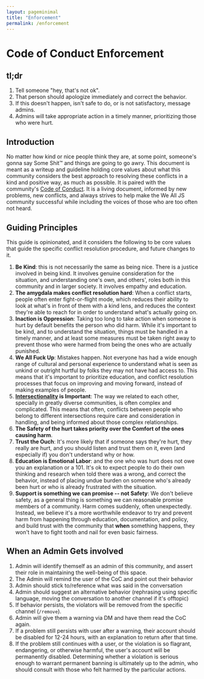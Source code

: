 ```yaml
---
layout: pageminimal
title: "Enforcement"
permalink: /enforcement
---
```


# Code of Conduct Enforcement

## tl;dr

  1. Tell someone "hey, that's not ok".
  2. That person should apologize immediately and correct the behavior.
  3. If this doesn't happen, isn't safe to do, or is not satisfactory, message admins.
  4. Admins will take appropriate action in a timely manner, prioritizing those who were hurt.

## Introduction

No matter how kind or nice people think they are, at some point, someone's gonna say Some Shit:tm: and things are going to go awry. This document is meant as a writeup and guideline holding core values about what this community considers the best approach to resolving these conflicts in a kind and positive way, as much as possible. It is paired with the community's [Code of Conduct](/code-of-conduct). It is a living document, informed by new problems, new conflicts, and always strives to help make the We All JS community successful while including the voices of those who are too often not heard.

## Guiding Principles

This guide is opinionated, and it considers the following to be core values that guide the specific conflict resolution procedure, and future changes to it.

  1. **Be Kind**: this is not necessarily the same as being nice. There is a justice involved in being kind. It involves genuine consideration for the situation, and understanding one's own, and others', roles both in this community and in larger society. It involves empathy and education.
  2. **The amygdala makes conflict resolution hard**: When a conflict starts, people often enter fight-or-flight mode, which reduces their ability to look at what's in front of them with a kind lens, and reduces the context they're able to reach for in order to understand what's actually going on.
  3. **Inaction is Oppression**: Taking too long to take action when someone is hurt by default benefits the person who did harm. While it's important to be kind, and to understand the situation, things must be handled in a timely manner, and at least some measures must be taken right away to prevent those who were harmed from being the ones who are actually punished.
  4. **We All Fuck Up**: Mistakes happen. Not everyone has had a wide enough range of cultural and personal experience to understand what is seen as unkind or outright hurtful by folks they may not have had access to. This means that it's important to prioritize education, and conflict resolution processes that focus on improving and moving forward, instead of making examples of people.
  5. **[Intersectionality](https://en.wikipedia.org/wiki/Intersectionality) is Important**: The way we related to each other, specially in greatly diverse communities, is often complex and complicated. This means that often, conflicts between people who belong to different intersections require care and consideration in handling, and being informed about those complex relationships.
  6. **The Safety of the hurt takes priority over the Comfort of the ones causing harm**.
  7. **Trust the Ouch**: It's more likely that if someone says they're hurt, they really are hurt, and you should listen and trust them on it, even (and especially if) you don't understand why or how.
  8. **Education is Emotional Labor**: and the one who was hurt does not owe you an explanation or a 101. It's ok to expect people to do their own thinking and research when told there was a wrong, and correct the behavior, instead of placing undue burden on someone who's already been hurt or who is already frustrated with the situation.
  9. **Support is something we can promise -- not Safety**: We don't believe safety, as a general thing is something we can reasonable promise members of a community. Harm comes suddenly, often unexpectedly. Instead, we believe it's a more worthwhile endeavor to try and prevent harm from happening through education, documentation, and policy, and build trust with the community that **when** something happens, they won't have to fight tooth and nail for even basic fairness.

## When an Admin Gets involved

  1. Admin will identify themself as an admin of this community, and assert their role in maintaining the well-being of this space.
  2. The Admin will remind the user of the CoC and point out their behavior
  3. Admin should stick to/reference what was said in the conversation
  4. Admin should suggest an alternative behavior (rephrasing using specific language, moving the conversation to another channel if it's offtopic)
  5. If behavior persists, the violators will be removed from the specific channel (`/remove`).
  6. Admin will give them a warning via DM and have them read the CoC again.
  7. If a problem still persists with user after a warning, their account should be disabled for 12-24 hours, with an explanation to return after that time.
  8. If the problem still continues with a user, or the violation is so flagrant, endangering, or otherwise harmful, the user's account will be permanently disabled. Determining whether a violation is serious enough to warrant permanent banning is ultimately up to the admin, who should consult with those who felt harmed by the particular actions.
